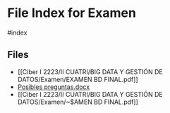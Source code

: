 # File Index for Examen
#index

## Files

- [[Ciber I 2223/II CUATRI/BIG DATA Y GESTIÓN DE DATOS/Examen/EXAMEN BD FINAL.pdf]]
- [Posibles preguntas.docx](https://github.com/Grado-en-Gestion-de-la-Ciberseguridad/1-Ciberseguridad-web/tree/v4/content/Ciber%20I%202223/II%20CUATRI/BIG%20DATA%20Y%20GESTI%C3%93N%20DE%20DATOS/Examen/Posibles%20preguntas.docx)
- [[Ciber I 2223/II CUATRI/BIG DATA Y GESTIÓN DE DATOS/Examen/~$AMEN BD FINAL.pdf]]
